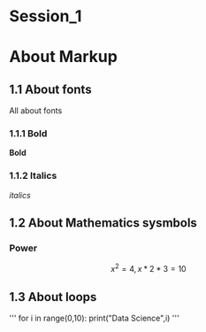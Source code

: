 # Session_1
# About Markup
## 1.1 About fonts
All about fonts

### 1.1.1 Bold
**Bold**
### 1.1.2 Italics
*italics*

## 1.2 About Mathematics sysmbols
### Power
$$
x^2=4,x*2*3=10
$$

## 1.3 About loops
'''
for i in range(0,10):
 print("Data Science",i)
'''

